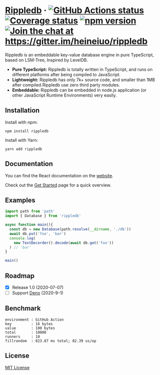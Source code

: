 # [Rippledb](https://rippledb.github.io/) &middot;  <a href="https://github.com/heineiuo/rippledb/actions"><img style="max-width:100%" alt="GitHub Actions status" src="https://github.com/heineiuo/rippledb/workflows/Node%20CI/badge.svg"></a>  <a href="https://coveralls.io/github/heineiuo/rippledb"><img style="max-width:100%" alt="Coverage status" src="https://coveralls.io/repos/github/heineiuo/rippledb/badge.svg"></a>  <a href="https://www.npmjs.com/package/rippledb"><img style="max-width:100%" alt="npm version" src="https://img.shields.io/npm/v/rippledb.svg?style=flat"></a>  <a href="https://gitter.im/heineiuo/rippledb?utm_source=badge&utm_medium=badge&utm_campaign=pr-badge&utm_content=badge"><img style="max-width:100%" alt="Join the chat at https://gitter.im/heineiuo/rippledb" src="https://badges.gitter.im/heineiuo/rippledb.svg"></a>


Rippledb is an embeddable key-value database engine in pure TypeScript, based on LSM-Tree, Inspired by LevelDB.

* **Pure TypeScript:** Rippledb is totally written in TypeScript, and runs on different 
platforms after being compiled to JavaScript.
* **Lightweight:** Rippledb has only 7k+ source code, and smaller than 1MB after compiled.Rippledb use zero third party modules.
* **Embeddable:** Rippledb can be embedded in node.js application (or other JavaScript Runtime Environments) very easily.


## Installation

Install with npm:

```
npm install rippledb
```

Install with Yarn:

```
yarn add rippledb
```


## Documentation

You can find the React documentation on the [website](https://rippledb.github.io).

Check out the [Get Started](https://rippledb.github.io/docs/) page for a quick overview.


## Examples

```ts
import path from 'path'
import { Database } from 'rippledb'

async function main(){
  const db = new Database(path.resolve(__dirname, './db'))
  await db.put('foo', 'bar')
  console.log(
    new TextDecorder().decode(await db.get('foo'))
  ) // 'bar'
}

main()
```


## Roadmap

- [x] Release 1.0 (2020-07-07)
- [ ] Support [Deno](https://deno.land) (2020-9-1)

## Benchmark

```log
environment : GitHub Action
key         : 16 bytes
value       : 100 bytes
total       : 10000
runners     : 10 
fillrandom  : 823.87 ms total; 82.39 us/op
```

## License

[MIT License](./LICENSE)

